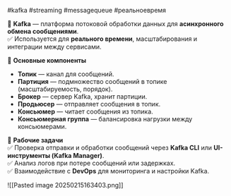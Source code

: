 #kafka #streaming #messagequeue #реальноевремя


🔹 **Kafka** — платформа потоковой обработки данных для **асинхронного обмена сообщениями**.  
✅ Используется для **реального времени**, масштабирования и интеграции между сервисами.

🔹 **Основные компоненты**

- **Топик** — канал для сообщений.
- **Партиция** — подмножество сообщений в топике (масштабируемость, порядок).
- **Брокер** — сервер Kafka, хранит партиции.
- **Продьюсер** — отправляет сообщения в топик.
- **Консьюмер** — читает сообщения из топика.
- **Консьюмерная группа** — балансировка нагрузки между консьюмерами.

🔹 **Рабочие задачи**  
✅ Проверка отправки и обработки сообщений через **Kafka CLI** или **UI-инструменты (Kafka Manager)**.  
✅ Анализ логов при потере сообщений или задержках.  
✅ Взаимодействие с **DevOps** для мониторинга и настройки Kafka.

![[Pasted image 20250215163403.png]]